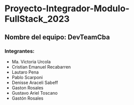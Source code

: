 # Proyecto-Integrador-Modulo-FullStack_2023

## Nombre del equipo: DevTeamCba

### Integrantes:
* Ma. Victoria Urcola
* Cristian Emanuel Recabarren
* Lautaro Pena
* Pablo Scarponi
* Denisse Araceli Sabeff
* Gaston Rosales
* Gustavo Ariel Toscano
* Gastón Rosales
